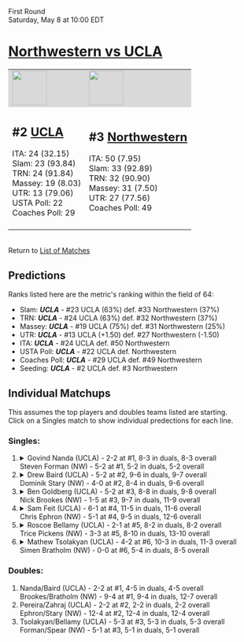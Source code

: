 First Round  
Saturday, May 8 at 10:00 EDT
# [Northwestern vs UCLA](https://www.ncaa.com/game/5833384) 

<table>  
<tr style="background-color: #d9d9d9 !important"><td><a href="#"><img src="https://www.ncaa.com/sites/default/files/images/logos/schools/u/ucla.70.png" width="70" height="70" /></a></td><td><a href="#"><img src="https://www.ncaa.com/sites/default/files/images/logos/schools/n/northwestern.70.png" width="70" height="70" /></a></td></tr>
<tr><td>  

<h2>#2 <a href="#">UCLA</a></h2>  
ITA: 24 (32.15)<br>  
Slam: 23 (93.84)<br>  
TRN: 24 (91.84)<br>  
Massey: 19 (8.03)<br>  
UTR: 13 (79.06)<br>  
USTA Poll: 22<br>  
Coaches Poll: 29<br>  
<br>  

</td><td>  

<h2>#3 <a href="#">Northwestern</a></h2>  
ITA: 50 (7.95)<br>  
Slam: 33 (92.89)<br>  
TRN: 32 (90.90)<br>  
Massey: 31 (7.50)<br>  
UTR: 27 (77.56)<br>  
Coaches Poll: 49<br>  
<br>  

</td></tr></table>  


<br>Return to [List of Matches](../index.md)  

## Predictions  

Ranks listed here are the metric's ranking within the field of 64:  
- Slam: ***UCLA*** - #23 UCLA (63%) def. #33 Northwestern (37%)  
- TRN: ***UCLA*** - #24 UCLA (63%) def. #32 Northwestern (37%)  
- Massey: ***UCLA*** - #19 UCLA (75%) def. #31 Northwestern (25%)  
- UTR: ***UCLA*** - #13 UCLA (+1.50) def. #27 Northwestern (-1.50)  
- ITA: ***UCLA*** - #24 UCLA def. #50 Northwestern  
- USTA Poll: ***UCLA*** - #22 UCLA def. Northwestern  
- Coaches Poll: ***UCLA*** - #29 UCLA def. #49 Northwestern  
- Seeding: ***UCLA*** - #2 UCLA def. #3 Northwestern  

## Individual Matchups  
This assumes the top players and doubles teams listed are starting.  
Click on a Singles match to show individual predections for each line.  
### Singles:  

<ol>
<li><details><summary markdown="span">
Govind Nanda (UCLA) - 2-2 at #1, 8-3 in duals, 8-3 overall<br>Steven Forman (NW) - 5-2 at #1, 5-2 in duals, 5-2 overall
</summary><h4>Predictions</h4><ul>
<li>Slam: <b><i>VT</i></b> - #30 Virginia Tech (56%) def. #35 Texas Tech (44%)</li>  
</ul></details></li>
<li><details><summary markdown="span">
Drew Baird (UCLA) - 5-2 at #2, 9-6 in duals, 9-7 overall<br>Dominik Stary (NW) - 4-0 at #2, 8-4 in duals, 9-6 overall
</summary><h4>Predictions</h4><ul>
<li>Slam: <b><i>VT</i></b> - #30 Virginia Tech (56%) def. #35 Texas Tech (44%)</li>  
</ul></details></li>
<li><details><summary markdown="span">
Ben Goldberg (UCLA) - 5-2 at #3, 8-8 in duals, 9-8 overall<br>Nick Brookes (NW) - 1-5 at #3, 9-7 in duals, 11-9 overall
</summary><h4>Predictions</h4><ul>
<li>Slam: <b><i>VT</i></b> - #30 Virginia Tech (56%) def. #35 Texas Tech (44%)</li>  
</ul></details></li>
<li><details><summary markdown="span">
Sam Feit (UCLA) - 6-1 at #4, 11-5 in duals, 11-6 overall<br>Chris Ephron (NW) - 5-1 at #4, 9-5 in duals, 12-6 overall
</summary><h4>Predictions</h4><ul>
<li>Slam: <b><i>VT</i></b> - #30 Virginia Tech (56%) def. #35 Texas Tech (44%)</li>  
</ul></details></li>
<li><details><summary markdown="span">
Roscoe Bellamy (UCLA) - 2-1 at #5, 8-2 in duals, 8-2 overall<br>Trice Pickens (NW) - 3-3 at #5, 8-10 in duals, 13-10 overall
</summary><h4>Predictions</h4><ul>
<li>Slam: <b><i>VT</i></b> - #30 Virginia Tech (56%) def. #35 Texas Tech (44%)</li>  
</ul></details></li>
<li><details><summary markdown="span">
Mathew Tsolakyan (UCLA) - 4-2 at #6, 10-3 in duals, 11-3 overall<br>Simen Bratholm (NW) - 0-0 at #6, 5-4 in duals, 8-5 overall
</summary><h4>Predictions</h4><ul>
<li>Slam: <b><i>VT</i></b> - #30 Virginia Tech (56%) def. #35 Texas Tech (44%)</li>  
</ul></details></li>
</ol>

### Doubles:  
1. Nanda/Baird (UCLA) - 2-2 at #1, 4-5 in duals, 4-5 overall  
   Brookes/Bratholm (NW) - 9-4 at #1, 9-4 in duals, 12-7 overall
2. Pereira/Zahraj (UCLA) - 2-2 at #2, 2-2 in duals, 2-2 overall  
   Ephron/Stary (NW) - 12-4 at #2, 12-4 in duals, 12-4 overall
3. Tsolakyan/Bellamy (UCLA) - 5-3 at #3, 5-3 in duals, 5-3 overall  
   Forman/Spear (NW) - 5-1 at #3, 5-1 in duals, 5-1 overall